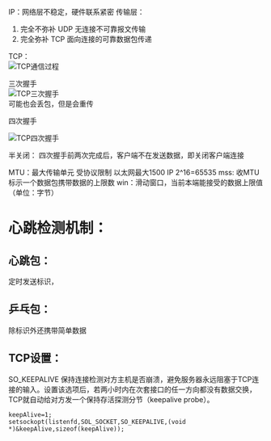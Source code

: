  IP：网络层不稳定，硬件联系紧密
 传输层：
 1. 完全不弥补 UDP 无连接不可靠报文传输
 2. 完全弥补  TCP 面向连接的可靠数据包传递

 TCP：</br>
 ![TCP通信过程](https://user-images.githubusercontent.com/37798962/88612887-ca9ef480-d0be-11ea-8eaf-beb4fc7ba270.jpg)

 三次握手 </br>
![TCP三次握手](https://user-images.githubusercontent.com/37798962/88612378-a8f13d80-d0bd-11ea-8c47-681ad416381c.jpg)
</br>可能也会丢包，但是会重传


四次握手</br>
 
![TCP四次握手](https://user-images.githubusercontent.com/37798962/88612946-fe7a1a00-d0be-11ea-9649-c8df3dbcd613.jpg)

半关闭：
四次握手前两次完成后，客户端不在发送数据，即关闭客户端连接


MTU：最大传输单元 受协议限制 以太网最大1500 IP 2^16=65535
mss: 收MTU 标示一个数据包携带数据的上限数
win：滑动窗口，当前本端能接受的数据上限值（单位：字节）

# 心跳检测机制：

## 心跳包：
定时发送标识，
## 乒乓包：
除标识外还携带简单数据
## TCP设置：
 SO_KEEPALIVE 保持连接检测对方主机是否崩溃，避免服务器永远阻塞于TCP连接的输入。设置该选项后，若两小时内在次套接口的任一方向都没有数据交换，TCP就自动给对方发一个保持存活探测分节（keepalive probe）。
 ```
 keepAlive=1;
 setsockopt(listenfd,SOL_SOCKET,SO_KEEPALIVE,(void *)&keepAlive,sizeof(keepAlive));
 ```
 